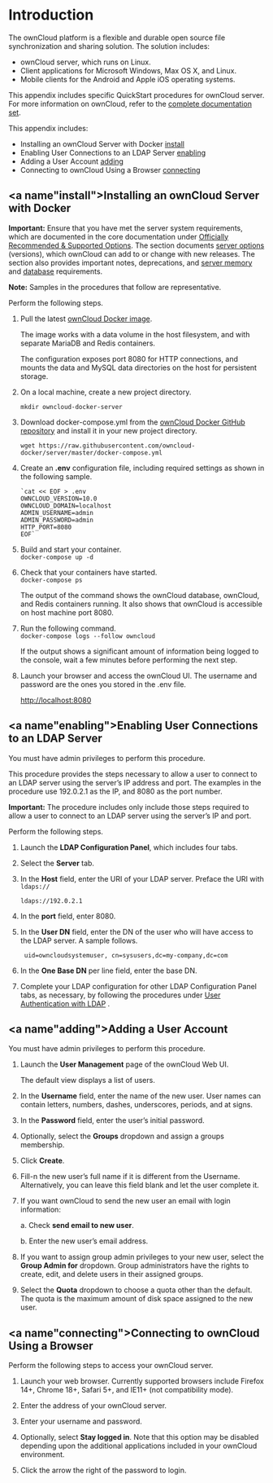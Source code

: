
# Introduction

The ownCloud platform is a flexible and durable open source file synchronization and sharing solution.  The solution includes:

 - ownCloud server, which runs on Linux.
 - Client applications for Microsoft Windows, Max OS X, and Linux.
 - Mobile clients for the Android and Apple iOS operating systems.

This appendix includes specific QuickStart procedures for ownCloud server.  For more information on ownCloud, refer to the [complete documentation set](https://doc.owncloud.com).

This appendix includes:
 - Installing an ownCloud Server with Docker [install](#install)
 - Enabling User Connections to an LDAP Server [enabling](#enabling)
 - Adding a User Account [adding](#adding)
 - Connecting to ownCloud Using a Browser [connecting](#connecting)

## <a name"install"></a>Installing an ownCloud Server with Docker


**Important:** Ensure that you have met the server system requirements, which are documented in the core documentation under [Officially Recommended & Supported Options](https://doc.owncloud.com/server/admin_manual/installation/system_requirements.html).  The section documents [server options](https://doc.owncloud.com/server/admin_manual/installation/system_requirements.html#server) (versions), which ownCloud can add to or change with new releases. The section also provides important notes, deprecations, and [server memory](https://doc.owncloud.com/server/admin_manual/installation/system_requirements.html#memory-requirements) and [database](https://doc.owncloud.com/server/admin_manual/installation/system_requirements.html#database-requirements) requirements.

**Note:** Samples in the procedures that follow are representative.

Perform the following steps.


 1. Pull the latest [ownCloud Docker image](https://hub.docker.com/r/owncloud/server/).

    The image works with a data volume in the host filesystem, and with separate MariaDB and Redis containers.  
  
    The configuration exposes port 8080 for HTTP connections, and mounts the data and MySQL data directories on the host for persistent storage.

 2. On a local machine, create a new project directory.  
  
    `mkdir owncloud-docker-server`  

 3. Download docker-compose.yml from the [ownCloud Docker GitHub repository](https://github.com/owncloud-docker/server) and install it in your new project directory.  
   
        wget https://raw.githubusercontent.com/owncloud-docker/server/master/docker-compose.yml  

 4. Create an **.env** configuration file, including required settings as shown in the following sample.

        `cat << EOF > .env
        OWNCLOUD_VERSION=10.0
        OWNCLOUD_DOMAIN=localhost
        ADMIN_USERNAME=admin
        ADMIN_PASSWORD=admin
        HTTP_PORT=8080
        EOF`    
 
 5. Build and start your container.  
    `docker-compose up -d`
 6. Check that your containers have started.  
      `docker-compose ps`

    The output of the command shows the ownCloud database, ownCloud, and Redis containers running.  It also shows that ownCloud is accessible on host machine port 8080.

 7. Run the following command.  
     `docker-compose logs --follow owncloud`  
  
    If the output shows a significant amount of information being logged to the console, wait a few minutes before performing the next step.  
 8. Launch your browser and access the ownCloud UI.  The username and password are the ones you stored in the .env file.  

      [http://localhost:8080](http://localhost:8080/)
  
## <a name"enabling"></a>Enabling User Connections to an LDAP Server
You must have admin privileges to perform this procedure.

This procedure provides the steps necessary to allow a user to connect to an LDAP server using the server’s IP address and port.  The examples in the procedure use 192.0.2.1 as the IP, and 8080 as the port number.

**Important:** The procedure includes only include those steps required to allow a user to connect to an LDAP server using the server’s IP and port.

Perform the following steps.

1. Launch the **LDAP Configuration Panel**, which includes four tabs.
2. Select the **Server** tab.
3. In the **Host** field, enter the URI of your LDAP server. Preface the URI with `ldaps://`

       ldaps://192.0.2.1

4. In the **port** field, enter 8080.

5. In the **User DN** field, enter the DN of the user who will have access to the LDAP server.  A sample follows.

        uid=owncloudsystemuser, cn=sysusers,dc=my-company,dc=com

6. In the **One Base DN** per line field, enter the base DN.
7. Complete your LDAP configuration for other LDAP Configuration Panel tabs, as necessary, by following the procedures under [User Authentication with LDAP](https://doc.owncloud.com/server/10.1/admin_manual/configuration/user/user_auth_ldap.html) .

## <a name"adding"></a>Adding a User Account

You must have admin privileges to perform this procedure.

1. Launch the **User Management** page of the ownCloud Web UI.

    The default view displays a list of users.

2. In the **Username** field, enter the name of the new user.  User names can contain letters, numbers, dashes, underscores, periods, and at signs.

3. In the **Password** field, enter the user’s initial password.

4. Optionally, select the **Groups** dropdown and assign a groups membership.

5. Click **Create**.

6. Fill-n the new user’s full name if it is different from the Username.  Alternatively, you can leave this field blank and let the user complete it.

7. If you want ownCloud to send the new user an email with login information:

    a. Check **send email to new user**.
    
    b. Enter the new user’s email address.

8. If you want to assign group admin privileges to your new user, select the **Group Admin for** dropdown.  Group administrators have the rights to create, edit, and delete users in their assigned groups.
9. Select the **Quota** dropdown to choose a quota other than the default.  The quota is the maximum amount of disk space assigned to the new user.
   
## <a name"connecting"></a>Connecting to ownCloud Using a Browser
Perform the following steps to access your ownCloud server.

1. Launch your web browser.  Currently supported browsers include Firefox 14+, Chrome 18+, Safari 5+, and IE11+ (not compatibility mode).

2. Enter the address of your ownCloud server.

3. Enter your username and password.

4. Optionally, select **Stay logged in**. Note that this option may be disabled depending upon the additional applications included in your ownCloud environment.

5. Click the arrow the right of the password to login.
 

